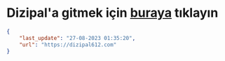 # Dizipal'a gitmek için [buraya](https://dizipal612.com) tıklayın
    
```json
{
    "last_update": "27-08-2023 01:35:20",
    "url": "https://dizipal612.com"
}
```